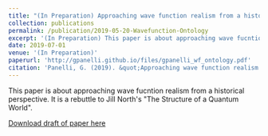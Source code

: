 ```yaml
---
title: "(In Preparation) Approaching wave function realism from a historical perspective: A reply to North"
collection: publications
permalink: /publication/2019-05-20-Wavefunction-Ontology
excerpt: '(In Preparation) This paper is about approaching wave fucntion realism from a historical perspective.'
date: 2019-07-01
venue: '(In Preparation)'
paperurl: 'http://gpanelli.github.io/files/gpanelli_wf_ontology.pdf'
citation: 'Panelli, G. (2019). &quot;Approaching wave function realism from a historical perspective: A reply to North.&quot; <i>(In Preparation)</i>.'
---
```

This paper is about approaching wave fucntion realism from a historical perspective. It is a rebuttle to Jill North's "The Structure of a Quantum World".

[Download draft of paper here](http://gpanelli.github.io/files/gpanelli_wf_ontology.pdf)
